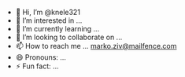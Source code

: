 - 👋 Hi, I’m @knele321
- 👀 I’m interested in ... 
- 🌱 I’m currently learning ...
- 💞️ I’m looking to collaborate on ...
- 📫 How to reach me ... marko.ziv@mailfence.com
- 😄 Pronouns: ...
- ⚡ Fun fact: ...

<!---
knele321/knele321 is a ✨ special ✨ repository because its `README.md` (this file) appears on your GitHub profile.
You can click the Preview link to take a look at your changes.
--->
